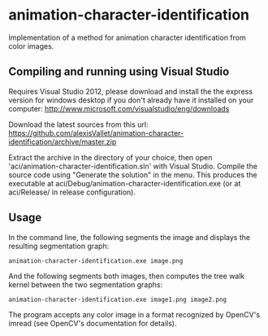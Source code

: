 animation-character-identification
==================================

Implementation of a method for animation character identification from color images.

Compiling and running using Visual Studio
-----------------------------------------

Requires Visual Studio 2012, please download and install the the express version for windows desktop 
if you don't already have it installed on your computer: http://www.microsoft.com/visualstudio/eng/downloads

Download the latest sources from this url: https://github.com/alexisVallet/animation-character-identification/archive/master.zip

Extract the archive in the directory of your choice, then open 'aci/animation-character-identification.sln' with Visual Studio.
Compile the source code using "Generate the solution" in the menu. This produces the executable at 
aci/Debug/animation-character-identification.exe (or at aci/Release/ in release configuration).

Usage
-----

In the command line, the following segments the image and displays the resulting segmentation graph:

	animation-character-identification.exe image.png

And the following segments both images, then computes the tree walk kernel between the two segmentation graphs:

	animation-character-identification.exe image1.png image2.png

The program accepts any color image in a format recognized by OpenCV's imread (see OpenCV's documentation for details).

